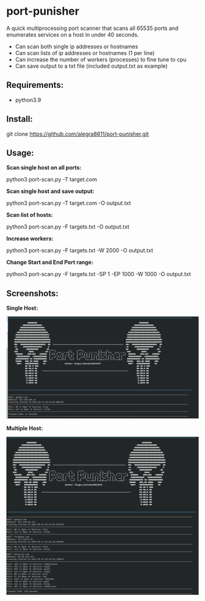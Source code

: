 # port-punisher
A quick multiprocessing port scanner that scans all 65535 ports and enumerates services on a host in under 40 seconds.

- Can scan both single ip addresses or hostnames
- Can scan lists of ip addresses or hostnames (1 per line)
- Can increase the number of workers (processes) to fine tune to cpu
- Can save output to a txt file (included output.txt as example)

Requirements:
-
- python3.9

Install:
-
git clone https://github.com/alegra8611/port-punisher.git

Usage:
-

**Scan single host on all ports:**

python3 port-scan.py -T target.com

**Scan single host and save output:**

python3 port-scan.py -T target.com -O output.txt

**Scan list of hosts:**

python3 port-scan.py -F targets.txt -O output.txt

**Increase workers:**

python3 port-scan.py -F targets.txt -W 2000 -O output.txt

**Change Start and End Port range:**

python3 port-scan.py -F targets.txt -SP 1 -EP 1000 -W 1000 -O output.txt

Screenshots:
-

**Single Host:**

![alt text](https://github.com/alegra8611/port-punisher/blob/main/screenshots/port1.png?raw=true)

**Multiple Host:**

![alt text](https://github.com/alegra8611/port-punisher/blob/main/screenshots/port2.png?raw=true)



